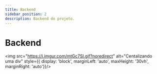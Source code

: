 ```yaml
---
title: Backend
sidebar_position: 2
description: Backend do projeto.
---
```


# Backend

<img src="https://i.imgur.com/mtGc7Sl.gif?noredirect" alt="Centalizando uma div" style={{ display: 'block', marginLeft: 'auto', maxHeight: '30vh', marginRight: 'auto'}}/>

